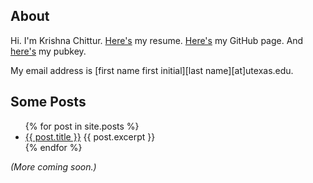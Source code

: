 ## About

Hi. I'm Krishna Chittur. [Here's](/resume.pdf "resume") my resume. [Here's](https://github.com/krishnachittur "github") my GitHub page. And [here's](/id_rsa.pub "pubkey") my pubkey.

My email address is [first name first initial][last name][at]utexas.edu.

## Some Posts

<ul>
  {% for post in site.posts %}
    <li>
      <a href="{{ post.url }}">{{ post.title }}</a>
      {{ post.excerpt }}
    </li>
  {% endfor %}
</ul>

_(More coming soon.)_